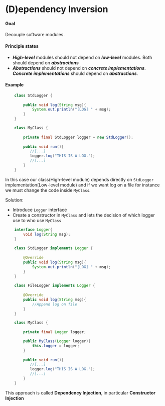 # (D)ependency Inversion 

#### Goal
 Decouple software modules.

#### Principle states
- _**High-level**_ modules should not depend on _**low-level**_ modules. Both should depend on _**abstractions**_ 
- _**Abstractions**_ should not depend on _**concrete implementations**_. _**Concrete implementations**_ should depend on _**abstractions**_.

#### Example

```java
    class StdLogger {
        
        public void log(String msg){
            System.out.println("[LOG] " + msg);
        }   
    }

    class MyClass {
    
        private final StdLogger logger = new StdLogger();
    
        public void run(){
           //[...]
           logger.log("THIS IS A LOG.");
           //[...]
        }       
    } 
```
In this case our class(High-level module) depends directly on `StdLogger` implementation(Low-level module) and if we want log on a file for instance we must 
change the code inside `MyClass`.

Solution:
- Introduce `Logger` interface 
- Create a constructor in `MyClass` and lets the decision of which logger use to who use `MyClass` 
```java
    interface Logger{
        void log(String msg);
    }
    
    class StdLogger implements Logger {
        
        @Override
        public void log(String msg){
            System.out.println("[LOG] " + msg);
        }   
    }
  
    class FileLogger implements Logger {
        
        @Override
        public void log(String msg){
            //Append log on file
        }   
    }  

    class MyClass {
    
        private final Logger logger;

        public MyClass(Logger logger){
            this.logger = logger;
        }
    
        public void run(){
           //[...]
           logger.log("THIS IS A LOG.");
           //[...]
        }       
    } 
```

This approach is called **Dependency Injection**, in particular **Constructor Injection**
